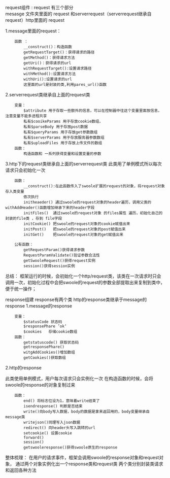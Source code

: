 request组件 :
request 有三个部分  
        mesasge 文件夹里面的 request 和serverrequest（serverrequest继承自request）http里面的 request

1.message里面的request：

		函数 ：
			__construct()：构造函数
	       	getRequestTarget()：获得请求的路径
			getMethod()：获得请求方法
			getUri()：获得请求的url
			withRequestTarget():设置请求路径
			withMethod():设置请求方法
			withUri():设置请求的url
	     	这里面的url是封装的类,利用pares_url()函数

2.serverrequest类继承自上面的request类

		变量：
			$attribute 用于存取一些额外的信息，可以在控制器中往这个变量里面放信息，注意变量不能多进程共享
			私有$cooikeParams 用于存放cookie数组，
			私有$parseBody 用于存放post数据
			私有$queryParams 用于存放get参数数组
			私有$serverParams 用于存放服务器参数数组
			私有$uploadFiles 用于存放上传文件的数组
		函数：
			构造函数和 一系列获得变量和设置变量的参数

3.http下的request类继承自上面的serverrequest类
此类用了单例模式所以每次请求只会初始化一次

		函数：
			__construct():在此函数传入了swoole扩展的request的对象，将request对象存入类变量
			依次执行
			initheaeder() 通过swoole的request对象的header遍历，调用父类的withAddHeader()函数增加继承下来的header字段
			initFiles()  通过swoole的request对象 的files属性 遍历，初始化自己的封装的file类 ，存到 file字段
			initCookie() 把swoole的request对象的cookie赋值出来
			initPost()	 把swoole的request对象的post赋值出来
			initGet()    把swoole的request对象的get赋值出来

		公有函数：
			getRequestParam()获得请求参数
			RequestParamValidate()验证参数合法性
			getSwooleRequest()获得request实例
			session()获得session实例
总结：
	框架运行的时候，会初始化一个http/request类，该类在一次请求时只会调用一次，初始化过程中会把swoole的request的参数全部提取出来复制到类中，便于统一操作；

response组建
response有两个类
		http的response类继承于message的response
1.message的response

		变量：
			$statusCode 状态码
			$responsePhare ’ok‘
			$cookies   存储cookie数组
		函数：
			getstatuscode() 获取状态码
			getresponsePhare()
			witgAddCookies()增加数组
			getCookies()获取数组
2.http的response

此类使用单例模式，用户每次请求只会实例化一次
在构造函数的时候，会将swoole的response的对象复制过来

   		函数：
			end() 将标志位设为1，意味着write结束了
			isendresponse() 判断是否结束
			write()向body写入数据，body的数据是拿来返回用的，body变量继承自						       message类		
			writejson()同理写入json数据
			redirect() 向header头写入跳转的url
			setcookie() 设置cookie
			forward()
			session()
			getswooleresponse()获得swoole原生的response
整体梳理：
在用户的请求事件，框架会调用swoole的response对象和request对象，
通过两个对象实例化出一个response类和request类
两个类分别封装类请求和返回各种方法
